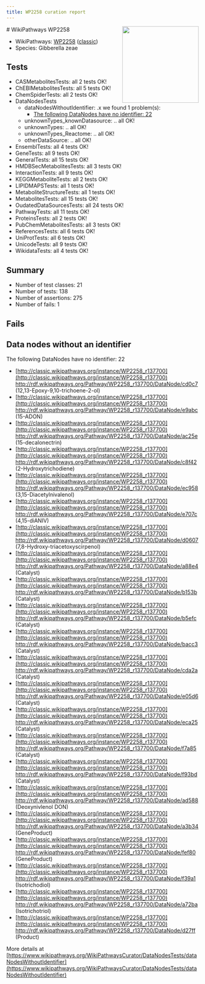 ```yaml
---
title: WP2258 curation report
---
```


<img style="float: right; width: 200px" src="https://upload.wikimedia.org/wikipedia/commons/thumb/8/83/Wplogo_with_text_500.png/640px-Wplogo_with_text_500.png" />
# WikiPathways WP2258

* WikiPathways: [WP2258](https://wikipathways.org/pathways/WP2258) ([classic](https://classic.wikipathways.org/instance/WP2258))
* Species: Gibberella zeae
## Tests
* CASMetabolitesTests: all 2 tests OK!
* ChEBIMetabolitesTests: all 5 tests OK!
* ChemSpiderTests: all 2 tests OK!
* DataNodesTests
    * dataNodesWithoutIdentifier: .x we found 1 problem(s):
        * [The following DataNodes have no identifier: 22](#8792c4b1)
    * unknownTypes_knownDatasource: .. all OK!
    * unknownTypes: .. all OK!
    * unknownTypes_Reactome: .. all OK!
    * otherDataSource: .. all OK!
* EnsemblTests: all 4 tests OK!
* GeneTests: all 9 tests OK!
* GeneralTests: all 15 tests OK!
* HMDBSecMetabolitesTests: all 3 tests OK!
* InteractionTests: all 9 tests OK!
* KEGGMetaboliteTests: all 2 tests OK!
* LIPIDMAPSTests: all 1 tests OK!
* MetaboliteStructureTests: all 1 tests OK!
* MetabolitesTests: all 15 tests OK!
* OudatedDataSourcesTests: all 24 tests OK!
* PathwayTests: all 11 tests OK!
* ProteinsTests: all 2 tests OK!
* PubChemMetabolitesTests: all 3 tests OK!
* ReferencesTests: all 6 tests OK!
* UniProtTests: all 6 tests OK!
* UnicodeTests: all 9 tests OK!
* WikidataTests: all 4 tests OK!


## Summary

* Number of test classes: 21
* Number of tests: 138
* Number of assertions: 275
* Number of fails: 1

## Fails

<a name="8792c4b1" />

## Data nodes without an identifier

The following DataNodes have no identifier: 22

* [http://classic.wikipathways.org/instance/WP2258_r137700](http://classic.wikipathways.org/instance/WP2258_r137700) http://rdf.wikipathways.org/Pathway/WP2258_r137700/DataNode/cd0c7 (12,13-Epoxy-9,10-trichoene-2-ol)
* [http://classic.wikipathways.org/instance/WP2258_r137700](http://classic.wikipathways.org/instance/WP2258_r137700) http://rdf.wikipathways.org/Pathway/WP2258_r137700/DataNode/e9abc (15-ADON)
* [http://classic.wikipathways.org/instance/WP2258_r137700](http://classic.wikipathways.org/instance/WP2258_r137700) http://rdf.wikipathways.org/Pathway/WP2258_r137700/DataNode/ac25e (15-decalonectrin)
* [http://classic.wikipathways.org/instance/WP2258_r137700](http://classic.wikipathways.org/instance/WP2258_r137700) http://rdf.wikipathways.org/Pathway/WP2258_r137700/DataNode/c8f42 (2-Hydroxytrichodiene)
* [http://classic.wikipathways.org/instance/WP2258_r137700](http://classic.wikipathways.org/instance/WP2258_r137700) http://rdf.wikipathways.org/Pathway/WP2258_r137700/DataNode/ec958 (3,15-Diacetylnivalenol)
* [http://classic.wikipathways.org/instance/WP2258_r137700](http://classic.wikipathways.org/instance/WP2258_r137700) http://rdf.wikipathways.org/Pathway/WP2258_r137700/DataNode/e707c (4,15-diANIV)
* [http://classic.wikipathways.org/instance/WP2258_r137700](http://classic.wikipathways.org/instance/WP2258_r137700) http://rdf.wikipathways.org/Pathway/WP2258_r137700/DataNode/d0607 (7,8-Hydroxy-triacetoxyscirpenol)
* [http://classic.wikipathways.org/instance/WP2258_r137700](http://classic.wikipathways.org/instance/WP2258_r137700) http://rdf.wikipathways.org/Pathway/WP2258_r137700/DataNode/a88e4 (Catalyst)
* [http://classic.wikipathways.org/instance/WP2258_r137700](http://classic.wikipathways.org/instance/WP2258_r137700) http://rdf.wikipathways.org/Pathway/WP2258_r137700/DataNode/b153b (Catalyst)
* [http://classic.wikipathways.org/instance/WP2258_r137700](http://classic.wikipathways.org/instance/WP2258_r137700) http://rdf.wikipathways.org/Pathway/WP2258_r137700/DataNode/b5efc (Catalyst)
* [http://classic.wikipathways.org/instance/WP2258_r137700](http://classic.wikipathways.org/instance/WP2258_r137700) http://rdf.wikipathways.org/Pathway/WP2258_r137700/DataNode/bacc3 (Catalyst)
* [http://classic.wikipathways.org/instance/WP2258_r137700](http://classic.wikipathways.org/instance/WP2258_r137700) http://rdf.wikipathways.org/Pathway/WP2258_r137700/DataNode/cda2a (Catalyst)
* [http://classic.wikipathways.org/instance/WP2258_r137700](http://classic.wikipathways.org/instance/WP2258_r137700) http://rdf.wikipathways.org/Pathway/WP2258_r137700/DataNode/e05d6 (Catalyst)
* [http://classic.wikipathways.org/instance/WP2258_r137700](http://classic.wikipathways.org/instance/WP2258_r137700) http://rdf.wikipathways.org/Pathway/WP2258_r137700/DataNode/eca25 (Catalyst)
* [http://classic.wikipathways.org/instance/WP2258_r137700](http://classic.wikipathways.org/instance/WP2258_r137700) http://rdf.wikipathways.org/Pathway/WP2258_r137700/DataNode/f7a85 (Catalyst)
* [http://classic.wikipathways.org/instance/WP2258_r137700](http://classic.wikipathways.org/instance/WP2258_r137700) http://rdf.wikipathways.org/Pathway/WP2258_r137700/DataNode/f93bd (Catalyst)
* [http://classic.wikipathways.org/instance/WP2258_r137700](http://classic.wikipathways.org/instance/WP2258_r137700) http://rdf.wikipathways.org/Pathway/WP2258_r137700/DataNode/ad588 (Deoxynivlenol
DON)
* [http://classic.wikipathways.org/instance/WP2258_r137700](http://classic.wikipathways.org/instance/WP2258_r137700) http://rdf.wikipathways.org/Pathway/WP2258_r137700/DataNode/a3b34 (GeneProduct)
* [http://classic.wikipathways.org/instance/WP2258_r137700](http://classic.wikipathways.org/instance/WP2258_r137700) http://rdf.wikipathways.org/Pathway/WP2258_r137700/DataNode/fef80 (GeneProduct)
* [http://classic.wikipathways.org/instance/WP2258_r137700](http://classic.wikipathways.org/instance/WP2258_r137700) http://rdf.wikipathways.org/Pathway/WP2258_r137700/DataNode/f39a1 (Isotrichodiol)
* [http://classic.wikipathways.org/instance/WP2258_r137700](http://classic.wikipathways.org/instance/WP2258_r137700) http://rdf.wikipathways.org/Pathway/WP2258_r137700/DataNode/a72ba (Isotrichotriol)
* [http://classic.wikipathways.org/instance/WP2258_r137700](http://classic.wikipathways.org/instance/WP2258_r137700) http://rdf.wikipathways.org/Pathway/WP2258_r137700/DataNode/d27ff (Product)


More details at [https://www.wikipathways.org/WikiPathwaysCurator/DataNodesTests/dataNodesWithoutIdentifier](https://www.wikipathways.org/WikiPathwaysCurator/DataNodesTests/dataNodesWithoutIdentifier)

